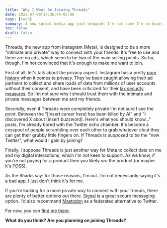 ```yaml
---
title: "Why I Wont Be Joining Threads"
date: 2023-07-06T17:36:44-05:00
tags: [tech]
summary: A new social media app just dropped. I'm not sure I'm on board.
toc: false
draft: false
---
```


Threads, the new app from Instagram (Meta), is designed to be a more "intimate and private" way to connect with your friends. It's free to use and there are no ads, which seem to be two of the main selling points. So far, though, I'm not convinced that it's enough to make me want to join.

First of all, let's talk about the privacy aspect. Instagram has a pretty [poor history](https://www.inc.com/jason-aten/instagram-just-acknowledged-it-has-a-much-bigger-privacy-problem-than-we-thought.html) when it comes to privacy. They've been caught allowing their ad partners to collect and share loads of data from millions of user accounts without their consent, and have been criticized for their [lax security measures](https://www.forbes.com/sites/zakdoffman/2019/09/12/new-instagram-hack-exclusive-facebook-confirms-user-accounts-and-phone-numbers-at-risk/?sh=1d369c4f2200). So I'm not sure why I should trust them with the intimate and private messages between me and my friends.

Secondly, even if Threads were completely private I'm not sure I see the point. Between the "[insert career here] has been killed by AI" and "I discovered X about [insert buzzword]. Here's what you should know..." posts, I'm already bored with the Twitter echo chamber. It's become a cesspool of people scrambling over each other to grab whatever clout they can get their grubby little fingers on. If Threads is supposed to be the "new Twitter", what would I gain by joining?

Finally, I suppose Threads is just another way for Meta to collect data on me and my digital interactions, which I'm not keen to support. As we know, if you're not paying for a product then you likely *are* the product (or maybe it's [FOSS](https://en.wikipedia.org/wiki/Free_and_open-source_software)).

As the Sharks say: for those reasons, I'm out. I'm not necessarily saying it's a bad app. I just don't think it's for me.

If you're looking for a more private way to connect with your friends, there are plenty of better options out there. [Signal](https://www.signal.org/) is a great secure messaging option. I'd also recommend [Mastodon](https://mastodon.social/) as a federated alternative to Twitter. 

For now, you can [find me there](https://indieweb.social/@scoknig).

__What do you think? Are you planning on joining Threads?__